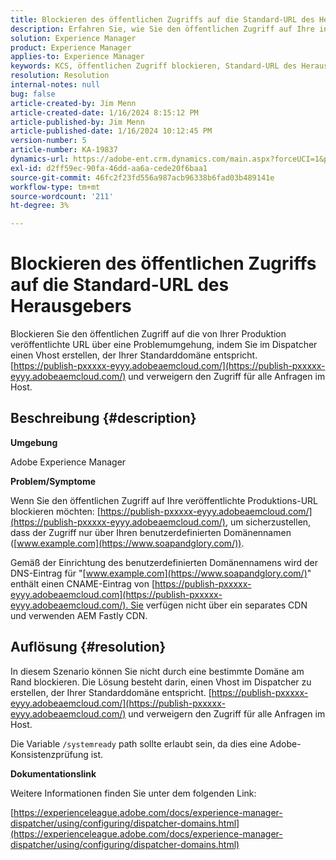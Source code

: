 ```yaml
---
title: Blockieren des öffentlichen Zugriffs auf die Standard-URL des Herausgebers
description: Erfahren Sie, wie Sie den öffentlichen Zugriff auf Ihre in Adobe Experience Manager veröffentlichte Produktions-URL blockieren.
solution: Experience Manager
product: Experience Manager
applies-to: Experience Manager
keywords: KCS, öffentlichen Zugriff blockieren, Standard-URL des Herausgebers, AEM, Adobe Experience Manager, Fehlerbehebung, Fastly, CDN, DNS, CNAME
resolution: Resolution
internal-notes: null
bug: false
article-created-by: Jim Menn
article-created-date: 1/16/2024 8:15:12 PM
article-published-by: Jim Menn
article-published-date: 1/16/2024 10:12:45 PM
version-number: 5
article-number: KA-19837
dynamics-url: https://adobe-ent.crm.dynamics.com/main.aspx?forceUCI=1&pagetype=entityrecord&etn=knowledgearticle&id=20ac51f0-abb4-ee11-a569-6045bd006268
exl-id: d2ff59ec-90fa-46dd-aa6a-cede20f6baa1
source-git-commit: 46fc2f23fd556a987acb96338b6fad03b489141e
workflow-type: tm+mt
source-wordcount: '211'
ht-degree: 3%

---
```


# Blockieren des öffentlichen Zugriffs auf die Standard-URL des Herausgebers


Blockieren Sie den öffentlichen Zugriff auf die von Ihrer Produktion veröffentlichte URL über eine Problemumgehung, indem Sie im Dispatcher einen Vhost erstellen, der Ihrer Standarddomäne entspricht. [https://publish-pxxxxx-eyyy.adobeaemcloud.com/](https://publish-pxxxxx-eyyy.adobeaemcloud.com/) und verweigern den Zugriff für alle Anfragen im Host.

## Beschreibung {#description}


<b>Umgebung</b>

Adobe Experience Manager

<b>Problem/Symptome</b>

Wenn Sie den öffentlichen Zugriff auf Ihre veröffentlichte Produktions-URL blockieren möchten: [https://publish-pxxxxx-eyyy.adobeaemcloud.com/](https://publish-pxxxxx-eyyy.adobeaemcloud.com/), um sicherzustellen, dass der Zugriff nur über Ihren benutzerdefinierten Domänennamen ([www.example.com](https://www.soapandglory.com/)).

Gemäß der Einrichtung des benutzerdefinierten Domänennamens wird der DNS-Eintrag für &quot;[www.example.com](https://www.soapandglory.com/)&quot; enthält einen CNAME-Eintrag von [https://publish-pxxxxx-eyyy.adobeaemcloud.com](https://publish-pxxxxx-eyyy.adobeaemcloud.com/). Sie verfügen nicht über ein separates CDN und verwenden AEM Fastly CDN.


## Auflösung {#resolution}


In diesem Szenario können Sie nicht durch eine bestimmte Domäne am Rand blockieren. Die Lösung besteht darin, einen Vhost im Dispatcher zu erstellen, der Ihrer Standarddomäne entspricht. [https://publish-pxxxxx-eyyy.adobeaemcloud.com/](https://publish-pxxxxx-eyyy.adobeaemcloud.com/) und verweigern den Zugriff für alle Anfragen im Host.

Die Variable `/systemready` path sollte erlaubt sein, da dies eine Adobe-Konsistenzprüfung ist.

<b>Dokumentationslink</b>

Weitere Informationen finden Sie unter dem folgenden Link:

[https://experienceleague.adobe.com/docs/experience-manager-dispatcher/using/configuring/dispatcher-domains.html](https://experienceleague.adobe.com/docs/experience-manager-dispatcher/using/configuring/dispatcher-domains.html)
